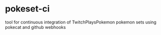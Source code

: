 # pokeset-ci
tool for continuous integration of TwitchPlaysPokemon pokemon sets using pokecat and github webhooks
